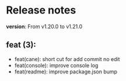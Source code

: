 #  Release notes

**version**: From v1.20.0 to v1.21.0

## **feat (3):**
 - feat(cane): short cut for add commit no edit
 - feat(console): improve console log
 - feat(readme): improve package.json bump







